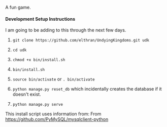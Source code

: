 A fun game.

#### Development Setup Instructions

I am going to be adding to this through the next few days.

1. `git clone https://github.com/elthran/UndyingKingdoms.git udk`

3. `cd udk`

2. `chmod +x bin/install.sh`

3. `bin/install.sh`

4. `source bin/activate` or `. bin/activate`

5. `python manage.py reset_db` which incidentally creates the database if it doesn't exist.

5. `python manage.py serve`

This install script uses information from:
From https://github.com/PyMySQL/mysqlclient-python

